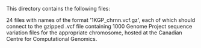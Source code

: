This directory contains the following files:

24 files with names of the format '1KGP_chrnn.vcf.gz', each of which should connect to the gzipped .vcf file containing 1000 Genome Project sequence variation files for the appropriate chromosome, hosted at the Canadian Centre for Computational Genomics.



